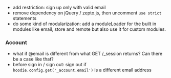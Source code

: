 * add restriction: sign up only with valid email
* remove dependency on jQuery / zepto.js, then uncomment `use strict` statements
* do some kind of modularization: add a moduleLoader for the built in modules 
  like email, store and remote but also use it for custom modules.

### Account

* what if @email is different from what GET /_session returns? Can there be a case like that?
* before sign in / sign out: sign out if `hoodie.config.get('_account.email')` is a different email address